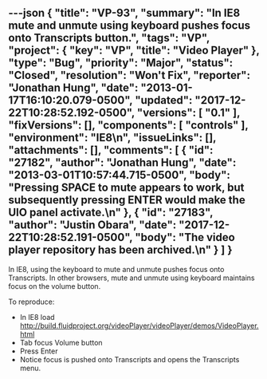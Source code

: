 ---json
{
  "title": "VP-93",
  "summary": "In IE8 mute and unmute using keyboard pushes focus onto Transcripts button.",
  "tags": "VP",
  "project": {
    "key": "VP",
    "title": "Video Player"
  },
  "type": "Bug",
  "priority": "Major",
  "status": "Closed",
  "resolution": "Won't Fix",
  "reporter": "Jonathan Hung",
  "date": "2013-01-17T16:10:20.079-0500",
  "updated": "2017-12-22T10:28:52.192-0500",
  "versions": [
    "0.1"
  ],
  "fixVersions": [],
  "components": [
    "controls"
  ],
  "environment": "IE8\n",
  "issueLinks": [],
  "attachments": [],
  "comments": [
    {
      "id": "27182",
      "author": "Jonathan Hung",
      "date": "2013-03-01T10:57:44.715-0500",
      "body": "Pressing SPACE to mute appears to work, but subsequently pressing ENTER would make the UIO panel activate.\n"
    },
    {
      "id": "27183",
      "author": "Justin Obara",
      "date": "2017-12-22T10:28:52.191-0500",
      "body": "The video player repository has been archived.\n"
    }
  ]
}
---
In IE8, using the keyboard to mute and unmute pushes focus onto Transcripts. In other browsers, mute and unmute using keyboard maintains focus on the volume button.

To reproduce:

* In IE8 load <http://build.fluidproject.org/videoPlayer/videoPlayer/demos/VideoPlayer.html>
* Tab focus Volume button
* Press Enter
* Notice focus is pushed onto Transcripts and opens the Transcripts menu.

        